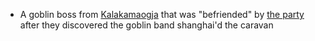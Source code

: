 - A goblin boss from [Kalakamaogja](/pages/karakajjaka) that was "befriended" by [the party](/pages/party) after they discovered the goblin band shanghai'd the caravan


